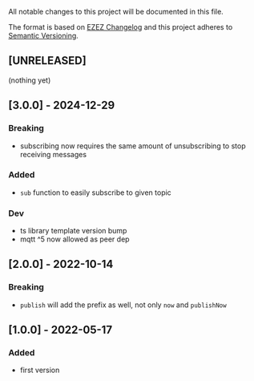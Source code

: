 All notable changes to this project will be documented in this file.

The format is based on [EZEZ Changelog](https://ezez.dev/changelog/)
and this project adheres to [Semantic Versioning](http://semver.org/spec/v2.0.0.html).

## [UNRELEASED]
(nothing yet)

## [3.0.0] - 2024-12-29
### Breaking
- subscribing now requires the same amount of unsubscribing to stop receiving messages
### Added
- `sub` function to easily subscribe to given topic
### Dev
- ts library template version bump
- mqtt ^5 now allowed as peer dep

## [2.0.0] - 2022-10-14
### Breaking
- `publish` will add the prefix as well, not only `now` and `publishNow`

## [1.0.0] - 2022-05-17
### Added
- first version
